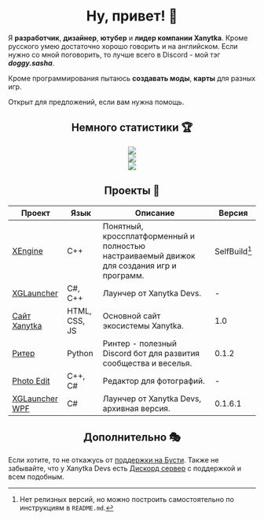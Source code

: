 <h1 align="center">Ну, привет! 👋</h1>
<p>  Я <b>разработчик</b>, <b>дизайнер</b>, <b>ютубер</b> и <b>лидер компании Xanytka</b>. Кроме русского умею достаточно хорошо говорить и на английском. Если нужно со мной поговорить, то лучше всего в Discord - мой тэг <b><i>doggy.sasha</i></b>.</p>
<p>Кроме программирования пытаюсь <b>создавать моды</b>, <b>карты</b> для разных игр.</p>
<p>Открыт для предложений, если вам нужна помощь.</p>

<h2 align="center">Немного статистики 🏆</h2>
<div style="display:flex;flex-direction:column;flex:500px;align-items:center">
  <picture>
    <source
      srcset="https://streak-stats.demolab.com?user=DoggySasha&theme=dark&locale=ru&hide_border=true"
      media="(prefers-color-scheme: dark)"
    />
    <source
      srcset="https://streak-stats.demolab.com/?user=DoggySasha&hide_border=true&locale=ru&hide_border=true"
      media="(prefers-color-scheme: light), (prefers-color-scheme: no-preference)"
    />
    <img src="https://streak-stats.demolab.com?user=DoggySasha&hide_border=true&locale=ru" />
  </picture>
  <picture>
    <source
      srcset="https://github-readme-stats.vercel.app/api?username=DoggySasha&show_icons=true&title_color=FB8C00&text_color=FEFEFE&icon_color=FB8C00&locale=ru&hide_border=true&bg_color=151515&hide=contribs"
      media="(prefers-color-scheme: dark)"
    />
    <source
      srcset="https://github-readme-stats.vercel.app/api?username=DoggySasha&show_icons=true&title_color=FB8C00&text_color=151515&icon_color=FB8C00&locale=ru&hide_border=true&hide=contribs"
      media="(prefers-color-scheme: light), (prefers-color-scheme: no-preference)"
    />
    <img src="https://github-readme-stats.vercel.app/api?username=DoggySasha&show_icons=true&locale=ru&hide=contribs" />
  </picture>
  <picture>
    <source
      srcset="https://readme-jokes.vercel.app/api?hideBorder&bgColor=%23151515&qColor=%23FEFEFE&textColor=%23FEFEFE&aColor=%23FB8C00"
      media="(prefers-color-scheme: dark)"
    />
    <source
      srcset="https://readme-jokes.vercel.app/api?hideBorder&bgColor=%23ffffff&qColor=%23151515&textColor=%23151515&aColor=%23FB8C00"
      media="(prefers-color-scheme: light), (prefers-color-scheme: no-preference)"
    />
    <img src="https://readme-jokes.vercel.app/api?hideBorder&bgColor=%23ffffff&qColor=%23151515&textColor=%23151515&aColor=%23FB8C00" />
  </picture>
</div>

<h2 align="center">Проекты 🥽</h2>

| Проект | Язык | Описание | Версия |
|--------|------|----------|--------|
|[XEngine](https://github.com/xanytka-devs/xengine)|C++|Понятный, кроссплатформенный и полностью настраиваемый движок для создания игр и программ.|SelfBuild[^1]|
|[XGLauncher](https://github.com/xanytka-devs/xglauncher)|C#, C++|Лаунчер от Xanytka Devs.|-|
|[Сайт Xanytka](https://xanytka.ru/)|HTML, CSS, JS|Основной сайт экосистемы Xanytka.|1.0|
|[Ритер](https://github.com/xanytka-devs/rinter)|Python|Ринтер - полезный Discord бот для развития сообщества и веселья.|0.1.2|
|[Photo Edit](https://github.com/xanytka-devs/photo-edit)|C++, C#|Редактор для фотографий.|-|
|[XGLauncher WPF](https://github.com/xanytka-devs/XGLauncher-WPF)|C#|Лаунчер от Xanytka Devs, архивная версия.|0.1.6.1|
<!-- Всё ещё приватные
|[AudioBump](https://github.com/xanytka-devs/audio-bump)|C++|Библиотека для загрузки аудио файлов.|-|
|[InstallHorizon](https://github.com/xanytka-devs/install-horizion)|C#, C++|Библиотека для загрузки аудио файлов.|-|
|[XaNotes Desktop](https://github.com/xanytka-devs/xanotes-desktop)|C#, C++|Приложение для более удобных и креативных заметок.|-|
|[XaNotes Web](https://github.com/xanytka-devs/xanotes-web)|HTML, CSS, JS|Сайт для более удобных и креативных заметок.|-|
-->
<!--Позже можно добавить таблицу под моды и разделить сайты от основных проектов.-->
[^1]: Нет релизных версий, но можно построить самостоятельно по инструкциям в `README.md`.

<h2 align="center">Дополнительно 🎭</h2>
<p>Если хотите, то не откажусь от <a href="https://boosty.to/doggy.sasha">поддержки на Бусти</a>. Также не забывайте, что у Xanytka Devs есть <a href="https://xanytka.ru/sl/xdd">Дискорд сервер</a> с поддержкой и всем подобным.</p>
